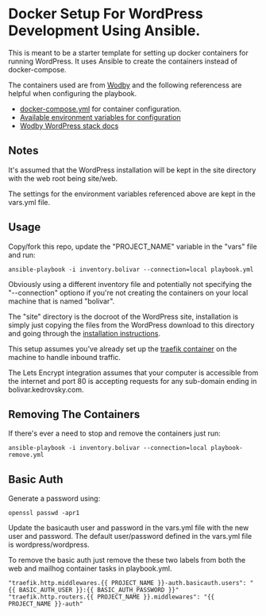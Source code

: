 # Docker Setup For WordPress Development Using Ansible.

This is meant to be a starter template for setting up docker containers for running WordPress. It uses Ansible to create the containers instead of docker-compose.

The containers used are from [Wodby](https://wodby.com/) and the following referencess are helpful when configuring the playbook.

* [docker-compose.yml](https://github.com/wodby/docker4wordpress/blob/master/docker-compose.yml) for container configuration.
* [Available environment variables for configuration](https://github.com/wodby/docker4wordpress/blob/master/.env)
* [Wodby WordPress stack docs](https://wodby.com/docs/1.0/stacks/wordpress/)

## Notes

It's assumed that the WordPress installation will be kept in the site directory with the web root being site/web.

The settings for the environment variables referenced above are kept in the vars.yml file.

## Usage

Copy/fork this repo, update the "PROJECT_NAME" variable in the "vars" file and run:

    ansible-playbook -i inventory.bolivar --connection=local playbook.yml

Obviously using a different inventory file and potentially not specifying the "--connection" optiono if you're not creating the containers on your local machine that is named "bolivar".

The "site" directory is the docroot of the WordPress site, installation is simply just copying the files from the WordPress download to this directory and going through the [installation instructions](https://wordpress.org/support/article/how-to-install-wordpress/).

This setup assumes you've already set up the [traefik container](https://github.com/karlkedrovsky/traefik-ansible) on the machine to handle inbound traffic.

The Lets Encrypt integration assumes that your computer is accessible from the internet and port 80 is accepting requests for any sub-domain ending in bolivar.kedrovsky.com.

## Removing The Containers

If there's ever a need to stop and remove the containers just run:

    ansible-playbook -i inventory.bolivar --connection=local playbook-remove.yml

## Basic Auth

Generate a password using:

    openssl passwd -apr1

Update the basicauth user and password in the vars.yml file with the new user and password. The default user/password defined in the vars.yml file is wordpress/wordpress.

To remove the basic auth just remove the these two labels from both the web and mailhog container tasks in playbook.yml.

    "traefik.http.middlewares.{{ PROJECT_NAME }}-auth.basicauth.users": "{{ BASIC_AUTH_USER }}:{{ BASIC_AUTH_PASSWORD }}"
    "traefik.http.routers.{{ PROJECT_NAME }}.middlewares": "{{ PROJECT_NAME }}-auth"